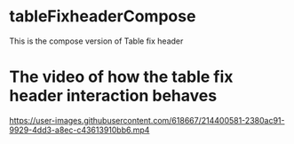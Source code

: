 # tableFixheaderCompose
This is the compose version of Table fix header 
# The video of how the table fix header interaction behaves



https://user-images.githubusercontent.com/618667/214400581-2380ac91-9929-4dd3-a8ec-c43613910bb6.mp4

